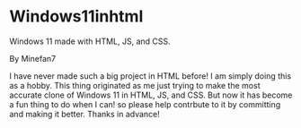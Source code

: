 # Windows11inhtml
Windows 11 made with HTML, JS, and CSS.

By Minefan7

I have never made such a big project in HTML before! I am simply doing this as a hobby. This thing originated as me just trying to make the most accurate clone of Windows 11 in HTML, JS, and CSS. But now it has become a fun thing to do when I can! so please help contrbute to it by committing and making it better. Thanks in advance!
